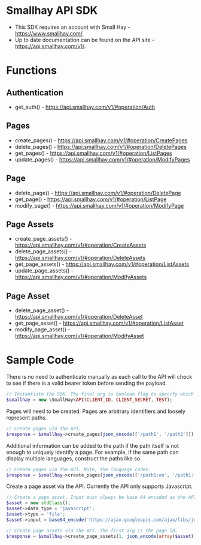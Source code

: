 # Smallhay API SDK

* This SDK requires an account with Small Hay - https://www.smallhay.com/.
* Up to date documentation can be found on the API site - https://api.smallhay.com/v1/.

# Functions

## Authentication

* get_auth() - https://api.smallhay.com/v1/#operation/Auth

## Pages

* create_pages() - https://api.smallhay.com/v1/#operation/CreatePages
* delete_pages() - https://api.smallhay.com/v1/#operation/DeletePages
* get_pages() - https://api.smallhay.com/v1/#operation/ListPages
* update_pages() - https://api.smallhay.com/v1/#operation/ModifyPages

## Page

* delete_page() - https://api.smallhay.com/v1/#operation/DeletePage
* get_page() - https://api.smallhay.com/v1/#operation/ListPage
* modify_page() - https://api.smallhay.com/v1/#operation/ModifyPage

## Page Assets

* create_page_assets() - https://api.smallhay.com/v1/#operation/CreateAssets
* delete_page_assets() - https://api.smallhay.com/v1/#operation/DeleteAssets
* get_page_assets() - https://api.smallhay.com/v1/#operation/ListAssets
* update_page_assets() - https://api.smallhay.com/v1/#operation/ModifyAssets

## Page Asset

* delete_page_asset() - https://api.smallhay.com/v1/#operation/DeleteAsset
* get_page_asset() - https://api.smallhay.com/v1/#operation/ListAsset
* modify_page_asset() - https://api.smallhay.com/v1/#operation/ModifyAsset

# Sample Code

There is no need to authenticate manually as each call to the API will check to see if there is a valid bearer token before sending the payload.

```php
// Instantiate the SDK. The final arg is boolean flag to specify which environment to make API calls against. If it is set to TRUE, the API calls will hit the test environment, otherwise it will hit the prod environment.
$smallhay = new \SmallHay\API(CLIENT_ID, CLIENT_SECRET, TEST);
```

Pages will need to be created. Pages are arbitrary identifiers and loosely represent paths.

```php
// Create pages via the API.
$response = $smallhay->create_pages(json_encode(['/path1', '/path2']));
```

Additional information can be added to the path if the path itself is not enough to uniquely identify a page. For example, if the same path can display multiple languages, construct the paths like so.

```php
// Create pages via the API. Note, the language codes.
$response = $smallhay->create_pages(json_encode(['/path1:en', '/path1:fr']));
```

Create a page asset via the API. Currently the API only supports Javascript.

```php
// Create a page asset. Input must always be base 64 encoded as the API expects that format and will error if the string is not base 64 encoded.
$asset = new stdClass();
$asset->data_type = 'javascript';
$asset->type = 'file';
$asset->input = base64_encode('https://ajax.googleapis.com/ajax/libs/jquery/3.4.1/jquery.min.js');

// Create page assets via the API. The first arg is the page id.
$response = $smallhay->create_page_assets(1, json_encode(array($asset)));
```

